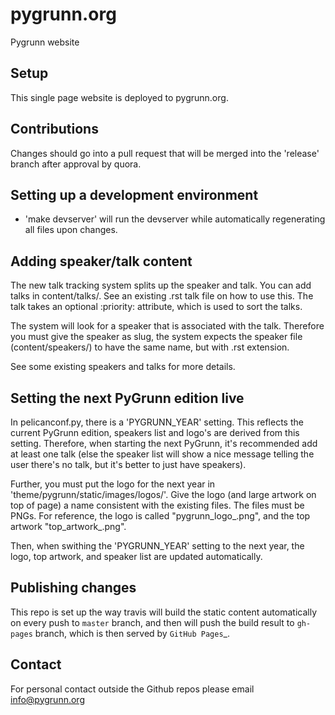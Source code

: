 pygrunn.org
===========

Pygrunn website


Setup
-----

This single page website is deployed to pygrunn.org.


Contributions
-------------

Changes should go into a pull request that will be merged into the 'release' branch after approval by quora.


Setting up a development environment
------------------------------------

* 'make devserver' will run the devserver while automatically regenerating all files upon changes.


Adding speaker/talk content
---------------------------

The new talk tracking system splits up the speaker and talk. You can add talks in content/talks/. See an existing .rst talk file on how to use this.
The talk takes an optional :priority: attribute, which is used to sort the talks.

The system will look for a speaker that is associated with the talk.
Therefore you must give the speaker as slug, the system expects the speaker file (content/speakers/) to have the same name, but with .rst extension.

See some existing speakers and talks for more details.


Setting the next PyGrunn edition live
-------------------------------------

In pelicanconf.py, there is a 'PYGRUNN_YEAR' setting. This reflects the current PyGrunn edition, speakers list and logo's are derived from this setting.
Therefore, when starting the next PyGrunn, it's recommended add at least one talk (else the speaker list will show a nice message telling the user there's no talk, but it's better to just have speakers).

Further, you must put the logo for the next year in 'theme/pygrunn/static/images/logos/'. Give the logo (and large artwork on top of page) a name consistent with the existing files.
The files must be PNGs. For reference, the logo is called "pygrunn\_logo\_<year>.png", and the top artwork "top\_artwork\_<year>.png".

Then, when swithing the 'PYGRUNN_YEAR' setting to the next year, the logo, top artwork, and speaker list are updated automatically.


Publishing changes
------------------

This repo is set up the way travis will build the static content automatically on every push
to ``master`` branch, and then will push the build result to ``gh-pages`` branch, which is then
served by `GitHub Pages`_.


Contact
-------
For personal contact outside the Github repos please email info@pygrunn.org
